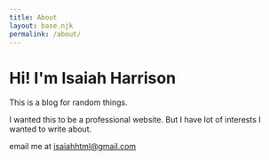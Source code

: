 ```yaml
---
title: About
layout: base.njk
permalink: /about/
---
```


# Hi! I'm Isaiah Harrison

This is a blog for random things.

I wanted this to be a professional website.
But I have lot of interests I wanted to write about.

email me at <a href="mailto:isaiahhtml@gmail.com">isaiahhtml@gmail.com</a>
